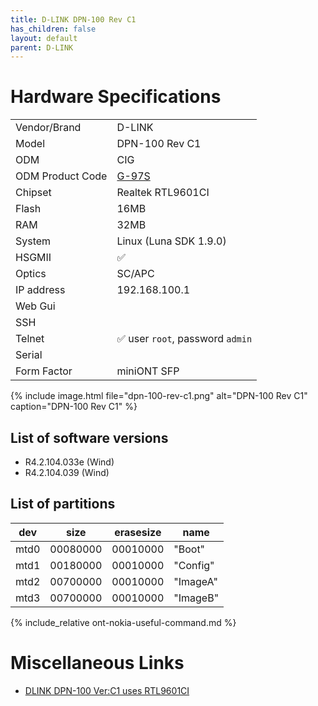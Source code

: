 ```yaml
---
title: D-LINK DPN-100 Rev C1
has_children: false
layout: default
parent: D-LINK
---
```


# Hardware Specifications

|              |                   |
| ------------ | ----------------- |
| Vendor/Brand | D-LINK            |
| Model        | DPN-100 Rev C1    |
| ODM          | CIG               |
| ODM Product Code | [G-97S](/ont-cig-g-97s) |
| Chipset      | Realtek RTL9601CI |
| Flash        | 16MB              |
| RAM          | 32MB              |
| System       | Linux (Luna SDK 1.9.0) |
| HSGMII       | ✅                |
| Optics       | SC/APC            |
| IP address   | 192.168.100.1     |
| Web Gui      |                   |
| SSH          |                   |
| Telnet       | ✅ user `root`, password `admin` |
| Serial       |                   |
| Form Factor  | miniONT SFP       |

{% include image.html file="dpn-100-rev-c1.png"  alt="DPN-100 Rev C1" caption="DPN-100 Rev C1" %}

## List of software versions
- R4.2.104.033e (Wind)
- R4.2.104.039 (Wind)

## List of partitions

| dev  | size     | erasesize | name     |
| ---- | -------- | --------- | -------- |
| mtd0 | 00080000 | 00010000  | "Boot"   |
| mtd1 | 00180000 | 00010000  | "Config" |
| mtd2 | 00700000 | 00010000  | "ImageA" |
| mtd3 | 00700000 | 00010000  | "ImageB" |


{% include_relative ont-nokia-useful-command.md %}

# Miscellaneous Links

- [DLINK DPN-100 Ver:C1 uses RTL9601CI](https://github.com/Anime4000/RTL960x/issues/2)
